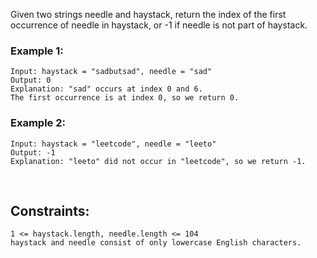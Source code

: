 Given two strings needle and haystack, return the index of the first occurrence of needle in haystack, or -1 if needle is not part of haystack.

### Example 1:

    Input: haystack = "sadbutsad", needle = "sad"
    Output: 0
    Explanation: "sad" occurs at index 0 and 6.
    The first occurrence is at index 0, so we return 0.

### Example 2:

    Input: haystack = "leetcode", needle = "leeto"
    Output: -1
    Explanation: "leeto" did not occur in "leetcode", so we return -1.

<br>

## Constraints:

    1 <= haystack.length, needle.length <= 104
    haystack and needle consist of only lowercase English characters.
